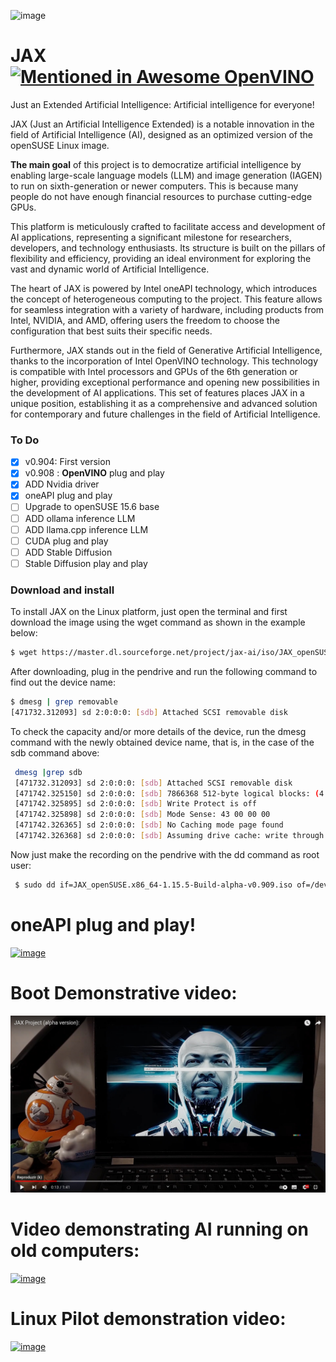 ![image](https://github.com/cabelo/jax/assets/675645/7748562d-e3fb-44de-bf88-4edab703711f)

# JAX  [![Mentioned in Awesome OpenVINO](https://awesome.re/mentioned-badge-flat.svg)](https://github.com/openvinotoolkit/awesome-openvino)

Just an Extended Artificial Intelligence: Artificial intelligence for everyone!

JAX (Just an Artificial Intelligence Extended) is a notable innovation in the field of Artificial Intelligence (AI), designed as an optimized version of the openSUSE Linux image.

**The main goal** of this project is to democratize artificial intelligence by enabling large-scale language models (LLM) and image generation (IAGEN) to run on sixth-generation or newer computers. This is because many people do not have enough financial resources to purchase cutting-edge GPUs.

This platform is meticulously crafted to facilitate access and development of AI applications, representing a significant milestone for researchers, developers, and technology enthusiasts. Its structure is built on the pillars of flexibility and efficiency, providing an ideal environment for exploring the vast and dynamic world of Artificial Intelligence.

The heart of JAX is powered by Intel oneAPI technology, which introduces the concept of heterogeneous computing to the project. This feature allows for seamless integration with a variety of hardware, including products from Intel, NVIDIA, and AMD, offering users the freedom to choose the configuration that best suits their specific needs. 

Furthermore, JAX stands out in the field of Generative Artificial Intelligence, thanks to the incorporation of Intel OpenVINO technology. This technology is compatible with Intel processors and GPUs of the 6th generation or higher, providing exceptional performance and opening new possibilities in the development of AI applications. This set of features places JAX in a unique position, establishing it as a comprehensive and advanced solution for contemporary and future challenges in the field of Artificial Intelligence.

### To Do

- [x] v0.904: First version
- [X] v0.908 : **OpenVINO** plug and play
- [X] ADD Nvidia driver
- [X] oneAPI plug and play 
- [ ] Upgrade to openSUSE 15.6 base
- [ ] ADD ollama inference LLM
- [ ] ADD llama.cpp inference LLM
- [ ] CUDA plug and play
- [ ] ADD Stable Diffusion
- [ ] Stable Diffusion play and play

### Download and install 

To install JAX on the Linux platform, just open the terminal and first download the image using the wget command as shown in the example below:

``` bash
$ wget https://master.dl.sourceforge.net/project/jax-ai/iso/JAX_openSUSE.x86_64-1.15.5-Build-alpha-v0.909.iso
```

After downloading, plug in the pendrive and run the following command to find out the device name:

 ``` bash
 $ dmesg | grep removable
 [471732.312093] sd 2:0:0:0: [sdb] Attached SCSI removable disk

``` 

To check the capacity and/or more details of the device, run the dmesg command with the newly obtained device name, that is, in the case of the sdb command above:

``` bash
 dmesg |grep sdb
 [471732.312093] sd 2:0:0:0: [sdb] Attached SCSI removable disk
 [471742.325150] sd 2:0:0:0: [sdb] 7866368 512-byte logical blocks: (4.03 GB/3.75 GiB)
 [471742.325895] sd 2:0:0:0: [sdb] Write Protect is off
 [471742.325898] sd 2:0:0:0: [sdb] Mode Sense: 43 00 00 00
 [471742.326365] sd 2:0:0:0: [sdb] No Caching mode page found
 [471742.326368] sd 2:0:0:0: [sdb] Assuming drive cache: write through

 ```

Now just make the recording on the pendrive with the dd command as root user:

``` bash
 $ sudo dd if=JAX_openSUSE.x86_64-1.15.5-Build-alpha-v0.909.iso of=/dev/sdb conv=notrunc bs=4M;sync

```
# oneAPI plug and play!
[![image](https://github.com/user-attachments/assets/047ebab2-5cc3-4ac5-ab35-43bd1bad843b)](https://www.youtube.com/watch?v=IaVxDZA2ygI)

# Boot Demonstrative video:
[![image](image/jax-demo-alpha-001.jpg)](https://www.youtube.com/watch?v=Nt020MmX_00)

# Video demonstrating AI running on old computers:
[![image](https://github.com/cabelo/jax/assets/675645/dc038d9c-0ba3-4ef2-b396-adcc4cd12783)](https://www.youtube.com/watch?v=BfMqMBqLkzw)

# Linux Pilot demonstration video:
[![image](https://github.com/cabelo/jax/assets/675645/68b5ca80-6934-4211-ab4e-df45ca7f6ece)](https://www.youtube.com/watch?v=tH99PUmUou8)






